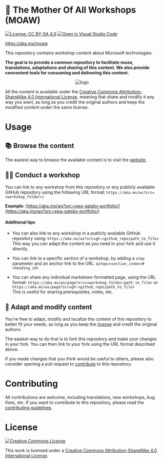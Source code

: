 # 🌳 The Mother Of All Workshops (MOAW)

[![License: CC BY-SA 4.0](https://img.shields.io/badge/License-CC%20BY--SA-black.svg)](https://creativecommons.org/licenses/by-sa/4.0/)
[![Open in Visual Studio Code](https://img.shields.io/static/v1?logo=visualstudiocode&label=&message=Open%20in%20Visual%20Studio%20Code&labelColor=2c2c32&color=007acc&logoColor=007acc)](https://github.dev/microsoft/moaw)

https://aka.ms/moaw

This repository contains workshop content about Microsoft technologies.

**The goal is to provide a common repository to facilitate reuse, translations, adaptations and sharing of this content. We also provide convenient tools for consuming and delivering this content.**

<div align="center">
  <img src="https://user-images.githubusercontent.com/593151/185623023-1175ab1f-9f55-461c-884f-9ed9723edaf3.jpg" alt="logo" />
</div>

All the content is available under the [Creative Commons Attribution-ShareAlike 4.0 International License](#license), meaning that share and modify it any way you want, as long as you credit the original authors and keep the modified content under the same license.

# Usage

## 📚 Browse the content

The easiest way to browse the available content is to visit the [website](https://aka.ms/moaw).

## 👩‍🏫 Conduct a workshop

You can link to any workshop from this repository or any publicly available GitHub repository using the following URL format: `https://aka.ms/ws?src=<workshop_folder>/`

**Example:** [https://aka.ms/ws?src=swa-gatsby-portfolio/](https://aka.ms/ws?src=swa-gatsby-portfolio/)


#### Additional tips

- You can also link to any workshop in a publicly available GitHub repository using: `https://aka.ms/ws?src=gh:<github_repo/path_to_file>`<br>
  This way you can adapt the content as you need in your fork and use it directly.

- You can link to a specific section of a workshop, by adding a `step` parameter and an anchor link to the URL: `&step=<section_index>#<heading_id>`

- You can share any individual markdown-formatted page, using the URL format: `https://aka.ms/ws/page?src=<workshop_folder/path_to_file>` or `https://aka.ms/ws/page?src=gh:<github_repo/path_to_file>`<br>
This is useful for sharing prerequisites, notes, etc.

## 📝 Adapt and modify content

You're free to adapt, modify and localize the content of this repository to better fit your needs, as long as you keep the [license](#LICENSE) and credit the original authors.

The easiest way to do that is to fork this repository and make your changes in your fork. You can then link to your fork using the URL format described above.

If you made changes that you think would be useful to others, please also consider opening a pull request to [contribute](CONTRIBUTING.md) to this repository.

# Contributing

All contributions are welcome, including translations, new workshops, bug fixes, etc.
If you want to contribute to this repository, please read the [contributing guidelines](CONTRIBUTING.md).

# License

[![Creative Commons License](https://i.creativecommons.org/l/by-sa/4.0/88x31.png)](http://creativecommons.org/licenses/by-sa/4.0/)

This work is licensed under a [Creative Commons Attribution-ShareAlike 4.0 International License](http://creativecommons.org/licenses/by-sa/4.0/").
